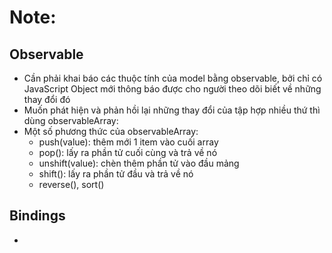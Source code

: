 # Note:
## Observable
- Cần phải khai báo các thuộc tính của model bằng observable, bởi chỉ có JavaScript Object mới thông báo được cho người theo dõi biết về những thay đổi đó
- Muốn phát hiện và phản hồi lại những thay đổi của tập hợp nhiều thứ thì dùng observableArray:
- Một số phương thức của observableArray: 
    - push(value): thêm mới 1 item vào cuối array
    - pop(): lấy ra phần tử cuối cùng và trả về nó 
    - unshift(value): chèn thêm phần tử vào đầu mảng
    - shift(): lấy ra phần tử đầu và trả về nó
    - reverse(), sort() 

## Bindings 
-  